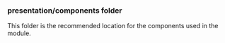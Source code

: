 ### presentation/components folder

This folder is the recommended location for the components used in the module.
